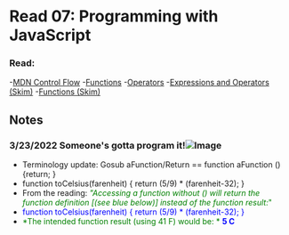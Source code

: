 # Read 07: Programming with JavaScript
### Read:
-[MDN Control Flow](https://developer.mozilla.org/en-US/docs/Glossary/Control_flow)
-[Functions](https://www.w3schools.com/js/js_functions.asp)
-[Operators](https://www.w3schools.com/js/js_operators.asp)
-[Expressions and Operators (Skim)](https://developer.mozilla.org/en-US/docs/Web/JavaScript/Guide/Expressions_and_Operators)
-[Functions (Skim)](https://developer.mozilla.org/en-US/docs/Web/JavaScript/Guide/Functions)


## Notes

### 3/23/2022 Someone's gotta program it!![Image](https://images.unsplash.com/photo-1591416214419-5fdf50159c9c?ixlib=rb-1.2.1&ixid=MnwxMjA3fDB8MHxwaG90by1wYWdlfHx8fGVufDB8fHx8&auto=format&fit=crop&w=1466&q=80)

* Terminology update: Gosub aFunction/Return == function aFunction () {return; }
* function toCelsius(farenheit) { return (5/9) * (farenheit-32); }
* From the reading: <span style="color:green">*"Accessing a function without () will return the function definition [(see blue below)] instead of the function result:*"</span>
* <span style="color:blue">function toCelsius(farenheit) { return (5/9) * (farenheit-32); }</span>
* <span style="color:green">*The intended function result (using 41 F) would be:  *</span> <span style="color:blue">**5 C**</span>
